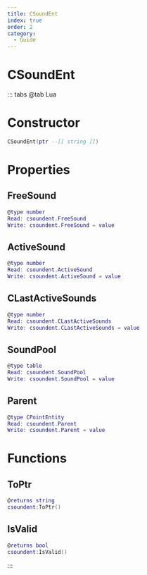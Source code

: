 ```yaml
---
title: CSoundEnt
index: true
order: 2
category:
  - Guide
---
```


# CSoundEnt

::: tabs
@tab Lua
# Constructor
```lua
CSoundEnt(ptr --[[ string ]])
```
# Properties
## FreeSound 
```lua
@type number
Read: csoundent.FreeSound
Write: csoundent.FreeSound = value
```
## ActiveSound 
```lua
@type number
Read: csoundent.ActiveSound
Write: csoundent.ActiveSound = value
```
## CLastActiveSounds 
```lua
@type number
Read: csoundent.CLastActiveSounds
Write: csoundent.CLastActiveSounds = value
```
## SoundPool 
```lua
@type table
Read: csoundent.SoundPool
Write: csoundent.SoundPool = value
```
## Parent 
```lua
@type CPointEntity
Read: csoundent.Parent
Write: csoundent.Parent = value
```
# Functions
## ToPtr
```lua
@returns string
csoundent:ToPtr()
```
## IsValid
```lua
@returns bool
csoundent:IsValid()
```

:::
